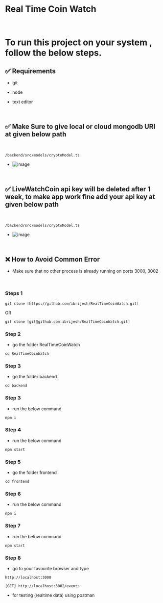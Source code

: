 # Real Time Coin Watch

<br>


# To run this project on your system , follow the below steps.

## ✅ Requirements

- git
- node
- text editor

  <br>

## ✅ Make Sure to give local or cloud mongodb URI at given below path 

  <br>

``` /backend/src/models/cryptoModel.ts  ``` 
- ![image](https://github.com/user-attachments/assets/dc5d28a0-7a36-4b2f-81da-dc36caa6d22b)


  <br>

## ✅ LiveWatchCoin api key will be deleted after 1 week, to make app work fine add your api key at given below path 

  <br>

``` /backend/src/models/cryptoModel.ts  ```
- ![image](https://github.com/user-attachments/assets/4a9ba496-7fae-42c7-9d4b-c10a7d45b814)


  <br>

## ❌ How to Avoid  Common Error  
- Make sure that  no other  process is already running on ports 3000, 3002

  <br>

### Steps 1
```
git clone [https://github.com/ibrijesh/RealTimeCoinWatch.git]
```

 OR

```
git clone [git@github.com:ibrijesh/RealTimeCoinWatch.git]
```

### Step 2
- go the folder RealTimeCoinWatch
``` 
cd RealTimeCoinWatch
```

### Step 3
- go the folder backend
``` 
cd backend
```

### Step 3
- run the below command
``` 
npm i
```

### Step 4
- run the below command
``` 
npm start
```


### Step 5
- go the folder frontend
``` 
cd frontend
```

### Step 6
- run the below command
``` 
npm i
```

### Step 7
- run the below command
``` 
npm start
```

### Step 8
- go to your favourite browser and  type
```
http://localhost:3000    
```
```
[GET] http://localhost:3002/events      
```

- for testing (realtime data) using postman 
<br>
<br>


